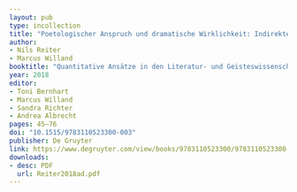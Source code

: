 ```yaml
---
layout: pub
type: incollection
title: "Poetologischer Anspruch und dramatische Wirklichkeit: Indirekte Operationalisierung in der digitalen Dramenanalyse"
author:
- Nils Reiter
- Marcus Willand
booktitle: "Quantitative Ansätze in den Literatur- und Geisteswissenschaften: Systematische und historische Perspektiven"
year: 2018
editor:
- Toni Bernhart
- Marcus Willand
- Sandra Richter
- Andrea Albrecht
pages: 45–76
doi: "10.1515/9783110523300-003"
publisher: De Gruyter
link: https://www.degruyter.com/view/books/9783110523300/9783110523300-003/9783110523300-003.xml
downloads:
- desc: PDF
  url: Reiter2018ad.pdf
---
```


